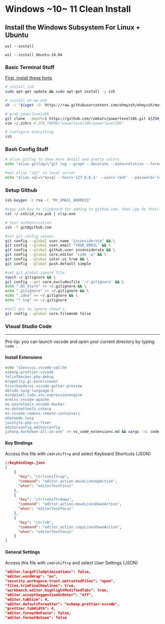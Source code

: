 # Windows ~10~ 11 Clean Install

## Install the Windows Subsystem For Linux + Ubuntu
`wsl --install`

`wsl --install Ubuntu-24.04`

### Basic Terminal Stuff

[First, install these fonts](https://github.com/romkatv/powerlevel10k?tab=readme-ov-file#meslo-nerd-font-patched-for-powerlevel10k)

```bash
# install zsh
sudo apt-get update && sudo apt-get install -y zsh

# install oh-my-zsh
sh -c "$(wget -O- https://raw.githubusercontent.com/ohmyzsh/ohmyzsh/master/tools/install.sh)"

# grab powerlevel10k
git clone --depth=1 https://github.com/romkatv/powerlevel10k.git ${ZSH_CUSTOM:-$HOME/.oh-my-zsh/custom}/themes/powerlevel10k
vim ~/.zshrc # ZSH_THEME="powerlevel10k/powerlevel10k"

# configure everything
zsh
```

### Bash Config Stuff

```bash
# alias gitlog to show more detail and pretty colors
echo "alias gitlog=\"git log --graph --decorate --date=relative --format=format:'%C(bold blue)%H%C(reset) - %C(bold green)(%ar)%C(reset) %C(white)%s%C(reset) %C(red)- %an%C(reset)%C(bold yellow)%d%C(reset)' --all\"" >> ~/.zshrc

#set alias "sql" to local server
echo "alias sql=\"mysql --host='127.0.0.1' --user='root' --password='root'\"" >> ~/.zshrc
```

### Setup Github

```bash
ssh-keygen -t rsa -C "MY_EMAIL_ADDRESS"

#copy ssh key to clipboard for adding to github.com, then [go do that](https://github.com/settings/keys)
cat ~/.ssh/id_rsa.pub | clip.exe 

# test authentication
ssh -T git@github.com

#set git config values
git config --global user.name "inconsiderate" && \
git config --global user.email "YOUR_EMAIL" && \
git config --global github.user inconsiderate && \
git config --global core.editor "code -w" && \
git config --global color.ui true && \
git config --global push.default simple

#set git global ignore file
touch ~/.gitignore && \
git config --get core.excludesfile '~/.gitignore' && \
echo ".DS_Store" >> ~/.gitignore && \
echo ".gitignore" >> ~/.gitignore && \
echo ".idea" >> ~/.gitignore && \
echo "*.log" >> ~/.gitignore

#tell git to ignore chmod's
git config --global core.filemode false

```

### Visual Studio Code
---

Pro-tip: you can launch vscode and open your current directory by typing `code .` 

#### Install Extensions
```bash
echo "alexcvzz.vscode-sqlite
esbenp.prettier-vscode
felixfbecker.php-debug
GrapeCity.gc-excelviewer
kisstkondoros.vscode-gutter-preview
mblode.twig-language-2
mindpixel-labs.vsc-expressionengine
mrmlnc.vscode-apache
ms-azuretools.vscode-docker
ms-dotnettools.csharp
ms-vscode-remote.remote-containers
whatwedo.twig
junstyle.php-cs-fixer
editorconfig.editorconfig
yzhang.markdown-all-in-one" >> vs_code_extensions.md && xargs -n1 code --install-extension < vs_code_extensions.md && rm vs_code_extensions.md
```

#### Key Bindings
Access this file with `cmd+shift+p` and select Keyboard Shortcuts (JSON)

```json
//keybindings.json
[
    {
      "key": "ctrl+shift+up",
      "command": "editor.action.moveLinesUpAction",
      "when": "editorTextFocus"
    },
    {
      "key": "ctrl+shift+down",
      "command": "editor.action.moveLinesDownAction",
      "when": "editorTextFocus"
    },
    {
      "key": "ctrl+D",
      "command": "editor.action.copyLinesDownAction",
      "when": "editorTextFocus"
    }
]
```

#### General Settings
Access this file with `cmd+shift+p` and select User Settings (JSON)

```json
"editor.largeFileOptimizations": false,
"editor.wordWrap": "on",
"security.workspace.trust.untrustedFiles": "open",
"files.trimFinalNewlines": true,
"workbench.editor.highlightModifiedTabs": true,
"editor.acceptSuggestionOnEnter": "off",
"editor.tabSize": 4,
"editor.defaultFormatter": "esbenp.prettier-vscode",
"prettier.tabWidth": 4,
"editor.formatOnPaste": false,
"editor.formatOnSave": false
```
